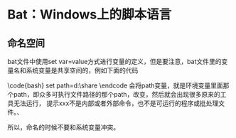# Bat：Windows上的脚本语言

## 命名空间
bat文件中使用set var=value方式进行变量的定义，但是要注意，bat文件里的变量名和系统变量是共享空间的，例如下面的代码

\code{bash}
set path=d:\share
\endcode
会将path变量，就是环境变量里面那个path，即众多可执行文件路径的那个path，改变，然后就会出现很多原来的工具无法运行，
提示xxx不是内部或者外部命令，也不是可运行的程序或批处理文件。、

所以，命名的时候不要和系统变量冲突。
